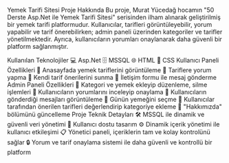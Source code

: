 Yemek Tarifi Sitesi
Proje Hakkında
Bu proje, Murat Yücedağ hocamın "50 Derste Asp.Net ile Yemek Tarifi Sitesi" serisinden ilham alınarak geliştirilmiş bir yemek tarifi platformudur. Kullanıcılar, tarifleri görüntüleyebilir, yorum yapabilir ve tarif önerebilirken; admin paneli üzerinden kategoriler ve tarifler yönetilmektedir. Ayrıca, kullanıcıların yorumları onaylanarak daha güvenli bir platform sağlanmıştır.

Kullanılan Teknolojiler
💻 Asp.Net
🗄️ MSSQL
🌐 HTML
🎨 CSS
Kullanıcı Paneli Özellikleri
🔸 Anasayfada yemek tariflerini görüntüleme
🔸 Tariflere yorum yapma
🔸 Kendi tarif önerilerini sunma
🔸 İletişim formu ile mesaj gönderme
Admin Paneli Özellikleri
🔹 Kategori ve yemek ekleyip düzenleme, silme işlemleri
🔹 Kullanıcıların yorumlarını inceleyip onaylama
🔹 Kullanıcıların gönderdiği mesajları görüntüleme
🔹 Günün yemeğini seçme
🔹 Kullanıcılar tarafından önerilen tarifleri değerlendirip kategoriye ekleme
🔹 "Hakkımızda" bölümünü güncelleme
Proje Teknik Detayları
🛠️ MSSQL ile dinamik ve güvenli veri yönetimi
📱 Kullanıcı dostu tasarım
⚙️ Dinamik içerik yönetimi ile kullanıcı etkileşimi
📋 Yönetici paneli, içeriklerin tam ve kolay kontrolünü sağlar
🔒 Yorum ve tarif onaylama sistemi ile daha güvenli ve kontrollü bir platform
